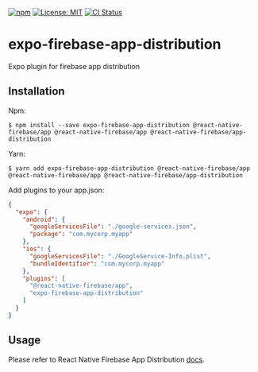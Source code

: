 [![npm](https://img.shields.io/npm/v/expo-firebase-app-distribution.svg)](https://www.npmjs.com/package/expo-firebase-app-distribution)
[![License: MIT](https://img.shields.io/badge/License-MIT-yellow.svg)](https://opensource.org/licenses/MIT)
[![CI Status](https://github.com/nbottarini/expo-firebase-app-distribution/actions/workflows/main.yml/badge.svg?branch=main)](https://github.com/nbottarini/expo-firebase-app-distribution/actions)

# expo-firebase-app-distribution
Expo plugin for firebase app distribution

## Installation

Npm:
```
$ npm install --save expo-firebase-app-distribution @react-native-firebase/app @react-native-firebase/app @react-native-firebase/app-distribution 
```

Yarn:
```
$ yarn add expo-firebase-app-distribution @react-native-firebase/app @react-native-firebase/app @react-native-firebase/app-distribution
```

Add plugins to your app.json:
```json
{
  "expo": {
    "android": {
      "googleServicesFile": "./google-services.json",
      "package": "com.mycorp.myapp"
    },
    "ios": {
      "googleServicesFile": "./GoogleService-Info.plist",
      "bundleIdentifier": "com.mycorp.myapp"
    },
    "plugins": [
      "@react-native-firebase/app",
      "expo-firebase-app-distribution"
    ]
  }
}
```

## Usage

Please refer to React Native Firebase App Distribution [docs](https://rnfirebase.io/app-distribution/usage).
